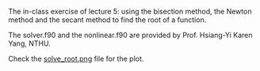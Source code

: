 The in-class exercise of lecture 5: using the bisection method, the Newton method and the secant method to find the root of a function.

The solver.f90 and the nonlinear.f90 are provided by Prof. Hsiang-Yi Karen Yang, NTHU.

Check the [solve_root.png](https://github.com/Heidi-cheng/Astr660_Computational_Astronomy/blob/main/Exercise_5/solve_root.png) file for the plot.
